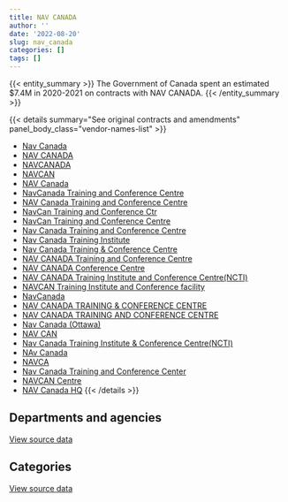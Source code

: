 ```yaml
---
title: NAV CANADA
author: ''
date: '2022-08-20'
slug: nav_canada
categories: []
tags: []
---
```


<script src="/rmarkdown-libs/htmlwidgets/htmlwidgets.js"></script>
<link href="/rmarkdown-libs/datatables-css/datatables-crosstalk.css" rel="stylesheet" />
<script src="/rmarkdown-libs/datatables-binding/datatables.js"></script>
<script src="/rmarkdown-libs/jquery/jquery-3.6.0.min.js"></script>
<link href="/rmarkdown-libs/dt-core-bootstrap/css/dataTables.bootstrap.min.css" rel="stylesheet" />
<link href="/rmarkdown-libs/dt-core-bootstrap/css/dataTables.bootstrap.extra.css" rel="stylesheet" />
<script src="/rmarkdown-libs/dt-core-bootstrap/js/jquery.dataTables.min.js"></script>
<script src="/rmarkdown-libs/dt-core-bootstrap/js/dataTables.bootstrap.min.js"></script>
<link href="/rmarkdown-libs/crosstalk/css/crosstalk.min.css" rel="stylesheet" />
<script src="/rmarkdown-libs/crosstalk/js/crosstalk.min.js"></script>
<script src="/rmarkdown-libs/htmlwidgets/htmlwidgets.js"></script>
<link href="/rmarkdown-libs/datatables-css/datatables-crosstalk.css" rel="stylesheet" />
<script src="/rmarkdown-libs/datatables-binding/datatables.js"></script>
<script src="/rmarkdown-libs/jquery/jquery-3.6.0.min.js"></script>
<link href="/rmarkdown-libs/dt-core-bootstrap/css/dataTables.bootstrap.min.css" rel="stylesheet" />
<link href="/rmarkdown-libs/dt-core-bootstrap/css/dataTables.bootstrap.extra.css" rel="stylesheet" />
<script src="/rmarkdown-libs/dt-core-bootstrap/js/jquery.dataTables.min.js"></script>
<script src="/rmarkdown-libs/dt-core-bootstrap/js/dataTables.bootstrap.min.js"></script>
<link href="/rmarkdown-libs/crosstalk/css/crosstalk.min.css" rel="stylesheet" />
<script src="/rmarkdown-libs/crosstalk/js/crosstalk.min.js"></script>

{{< entity_summary >}}
The Government of Canada spent an estimated \$7.4M in 2020-2021 on contracts with NAV CANADA.
{{< /entity_summary >}}

{{< details summary="See original contracts and amendments" panel_body_class="vendor-names-list" >}}
- [Nav Canada](https://search.open.canada.ca/en/ct/?sort=contract_value_f%20desc&page=1&search_text=%22Nav%20Canada%22)
- [NAV CANADA](https://search.open.canada.ca/en/ct/?sort=contract_value_f%20desc&page=1&search_text=%22NAV%20CANADA%22)
- [NAVCANADA](https://search.open.canada.ca/en/ct/?sort=contract_value_f%20desc&page=1&search_text=%22NAVCANADA%22)
- [NAVCAN](https://search.open.canada.ca/en/ct/?sort=contract_value_f%20desc&page=1&search_text=%22NAVCAN%22)
- [NAV Canada](https://search.open.canada.ca/en/ct/?sort=contract_value_f%20desc&page=1&search_text=%22NAV%20Canada%22)
- [NavCanada Training and Conference Centre](https://search.open.canada.ca/en/ct/?sort=contract_value_f%20desc&page=1&search_text=%22NavCanada%20Training%20and%20Conference%20Centre%22)
- [NAV Canada Training and Conference Centre](https://search.open.canada.ca/en/ct/?sort=contract_value_f%20desc&page=1&search_text=%22NAV%20Canada%20Training%20and%20Conference%20Centre%22)
- [NavCan Training and Conference Ctr](https://search.open.canada.ca/en/ct/?sort=contract_value_f%20desc&page=1&search_text=%22NavCan%20Training%20and%20Conference%20Ctr%22)
- [NavCan Training and Conference Centre](https://search.open.canada.ca/en/ct/?sort=contract_value_f%20desc&page=1&search_text=%22NavCan%20Training%20and%20Conference%20Centre%22)
- [Nav Canada Training and Conference Centre](https://search.open.canada.ca/en/ct/?sort=contract_value_f%20desc&page=1&search_text=%22Nav%20Canada%20Training%20and%20Conference%20Centre%22)
- [Nav Canada Training Institute](https://search.open.canada.ca/en/ct/?sort=contract_value_f%20desc&page=1&search_text=%22Nav%20Canada%20Training%20Institute%22)
- [Nav Canada Training & Conference Centre](https://search.open.canada.ca/en/ct/?sort=contract_value_f%20desc&page=1&search_text=%22Nav%20Canada%20Training%20%26%20Conference%20Centre%22)
- [NAV CANADA Training and Conference Centre](https://search.open.canada.ca/en/ct/?sort=contract_value_f%20desc&page=1&search_text=%22NAV%20CANADA%20Training%20and%20Conference%20Centre%22)
- [NAV CANADA Conference Centre](https://search.open.canada.ca/en/ct/?sort=contract_value_f%20desc&page=1&search_text=%22NAV%20CANADA%20Conference%20Centre%22)
- [NAV CANADA Training Institute and Conference Centre(NCTI)](https://search.open.canada.ca/en/ct/?sort=contract_value_f%20desc&page=1&search_text=%22NAV%20CANADA%20Training%20Institute%20and%20Conference%20Centre%28NCTI%29%22)
- [NAVCAN Training Institute and Conference facility](https://search.open.canada.ca/en/ct/?sort=contract_value_f%20desc&page=1&search_text=%22NAVCAN%20Training%20Institute%20and%20Conference%20facility%22)
- [NavCanada](https://search.open.canada.ca/en/ct/?sort=contract_value_f%20desc&page=1&search_text=%22NavCanada%22)
- [NAV CANADA TRAINING & CONFERENCE CENTRE](https://search.open.canada.ca/en/ct/?sort=contract_value_f%20desc&page=1&search_text=%22NAV%20CANADA%20TRAINING%20%26%20CONFERENCE%20CENTRE%22)
- [NAV CANADA TRAINING AND CONFERENCE CENTRE](https://search.open.canada.ca/en/ct/?sort=contract_value_f%20desc&page=1&search_text=%22NAV%20CANADA%20TRAINING%20AND%20CONFERENCE%20CENTRE%22)
- [Nav Canada (Ottawa)](https://search.open.canada.ca/en/ct/?sort=contract_value_f%20desc&page=1&search_text=%22Nav%20Canada%20%28Ottawa%29%22)
- [NAV CAN](https://search.open.canada.ca/en/ct/?sort=contract_value_f%20desc&page=1&search_text=%22NAV%20CAN%22)
- [Nav Canada Training Institute & Conference Centre(NCTI)](https://search.open.canada.ca/en/ct/?sort=contract_value_f%20desc&page=1&search_text=%22Nav%20Canada%20Training%20Institute%20%26%20Conference%20Centre%28NCTI%29%22)
- [NAv Canada](https://search.open.canada.ca/en/ct/?sort=contract_value_f%20desc&page=1&search_text=%22NAv%20Canada%22)
- [NAVCA](https://search.open.canada.ca/en/ct/?sort=contract_value_f%20desc&page=1&search_text=%22NAVCA%22)
- [Nav Canada Training and Conference Center](https://search.open.canada.ca/en/ct/?sort=contract_value_f%20desc&page=1&search_text=%22Nav%20Canada%20Training%20and%20Conference%20Center%22)
- [NAVCAN Centre](https://search.open.canada.ca/en/ct/?sort=contract_value_f%20desc&page=1&search_text=%22NAVCAN%20Centre%22)
- [NAV Canada HQ](https://search.open.canada.ca/en/ct/?sort=contract_value_f%20desc&page=1&search_text=%22NAV%20Canada%20HQ%22)
{{< /details >}}

## Departments and agencies

<div id="htmlwidget-1" style="width:100%;height:auto;" class="datatables html-widget"></div>
<script type="application/json" data-for="htmlwidget-1">{"x":{"style":"bootstrap","filter":"none","vertical":false,"data":[["<a href=\"/departments/cas-satj/\">Courts Administration Service<\/a>","<a href=\"/departments/cbsa-asfc/\">Canada Border Services Agency<\/a>","<a href=\"/departments/cic/\">Immigration, Refugees and Citizenship Canada<\/a>","<a href=\"/departments/csc-scc/\">Correctional Service of Canada<\/a>","<a href=\"/departments/dfo-mpo/\">Fisheries and Oceans Canada<\/a>","<a href=\"/departments/dnd-mdn/\">National Defence<\/a>","<a href=\"/departments/phac-aspc/\">Public Health Agency of Canada<\/a>","<a href=\"/departments/pwgsc-tpsgc/\">Public Services and Procurement Canada<\/a>","<a href=\"/departments/ssc-spc/\">Shared Services Canada<\/a>","<a href=\"/departments/tc/\">Transport Canada<\/a>"],[null,2330097.37,null,null,null,7342825.91,null,null,26291.33,12791.87],[null,323570.71,14999999,null,32661.52,6447285.33,null,15820,68433.93,21850.98],[46372.68,119543.49,null,90167.22,null,6208280.48,2733333.33,15820,42607.4,17498.22],[23566.44,366667,null,null,null,5736044.6,1266666.67,22510.05,null,10859.82]],"container":"<table class=\"table table-striped table-hover row-border order-column display\">\n  <thead>\n    <tr>\n      <th>Department<\/th>\n      <th>2017-2018<\/th>\n      <th>2018-2019<\/th>\n      <th>2019-2020<\/th>\n      <th>2020-2021<\/th>\n    <\/tr>\n  <\/thead>\n<\/table>","options":{"order":[[4,"desc"]],"pageLength":10,"autoWidth":true,"columnDefs":[{"targets":1,"render":"function(data, type, row, meta) {\n    return type !== 'display' ? data : DTWidget.formatCurrency(data, \"$\", 2, 3, \",\", \".\", true, null);\n  }"},{"targets":2,"render":"function(data, type, row, meta) {\n    return type !== 'display' ? data : DTWidget.formatCurrency(data, \"$\", 2, 3, \",\", \".\", true, null);\n  }"},{"targets":3,"render":"function(data, type, row, meta) {\n    return type !== 'display' ? data : DTWidget.formatCurrency(data, \"$\", 2, 3, \",\", \".\", true, null);\n  }"},{"targets":4,"render":"function(data, type, row, meta) {\n    return type !== 'display' ? data : DTWidget.formatCurrency(data, \"$\", 2, 3, \",\", \".\", true, null);\n  }"},{"width":"16%","targets":[1,2,3,4]},{"className":"dt-right","targets":[1,2,3,4]}],"orderClasses":false}},"evals":["options.columnDefs.0.render","options.columnDefs.1.render","options.columnDefs.2.render","options.columnDefs.3.render"],"jsHooks":[]}</script>
<p class="text-right">
<a href="https://github.com/GoC-Spending/contracts-data/tree/main/data/out/vendors/nav_canada/summary_by_fiscal_year_by_department.csv" class="source-data-link btn btn-link">View source data</a>
</p>

## Categories

<div id="htmlwidget-2" style="width:100%;height:auto;" class="datatables html-widget"></div>
<script type="application/json" data-for="htmlwidget-2">{"x":{"style":"bootstrap","filter":"none","vertical":false,"data":[["<a href=\"/categories/1_facilities_and_construction/\">Facilities and construction<\/a>","<a href=\"/categories/10_office_management/\">Office management<\/a>","<a href=\"/categories/11_defence/\">Defence<\/a>","<a href=\"/categories/2_professional_services/\">Professional services<\/a>","<a href=\"/categories/3_information_technology/\">Information technology<\/a>","<a href=\"/categories/4_medical/\">Medical<\/a>","<a href=\"/categories/6_industrial_products_and_services/\">Industrial products and services<\/a>","<a href=\"/categories/9_human_capital/\">Human capital<\/a>",null],[257983.14,1907652.83,11589.65,6502919.03,26291.33,11170.49,994400,null,null],[819028.87,16718.56,11589.65,20840247.35,68433.93,5798.89,null,null,147804.21],[3383441.9,17498.22,11621.41,5532460.12,162150.89,null,null,null,166450.28],[1329572.31,6979.1,11589.65,5541630.29,366667,null,null,3880.72,165995.5]],"container":"<table class=\"table table-striped table-hover row-border order-column display\">\n  <thead>\n    <tr>\n      <th>Category<\/th>\n      <th>2017-2018<\/th>\n      <th>2018-2019<\/th>\n      <th>2019-2020<\/th>\n      <th>2020-2021<\/th>\n    <\/tr>\n  <\/thead>\n<\/table>","options":{"order":[[4,"desc"]],"dom":"t","pageLength":30,"autoWidth":true,"columnDefs":[{"targets":1,"render":"function(data, type, row, meta) {\n    return type !== 'display' ? data : DTWidget.formatCurrency(data, \"$\", 2, 3, \",\", \".\", true, null);\n  }"},{"targets":2,"render":"function(data, type, row, meta) {\n    return type !== 'display' ? data : DTWidget.formatCurrency(data, \"$\", 2, 3, \",\", \".\", true, null);\n  }"},{"targets":3,"render":"function(data, type, row, meta) {\n    return type !== 'display' ? data : DTWidget.formatCurrency(data, \"$\", 2, 3, \",\", \".\", true, null);\n  }"},{"targets":4,"render":"function(data, type, row, meta) {\n    return type !== 'display' ? data : DTWidget.formatCurrency(data, \"$\", 2, 3, \",\", \".\", true, null);\n  }"},{"width":"16%","targets":[1,2,3,4]},{"className":"dt-right","targets":[1,2,3,4]}],"orderClasses":false,"lengthMenu":[10,25,30,50,100]}},"evals":["options.columnDefs.0.render","options.columnDefs.1.render","options.columnDefs.2.render","options.columnDefs.3.render"],"jsHooks":[]}</script>
<p class="text-right">
<a href="https://github.com/GoC-Spending/contracts-data/tree/main/data/out/vendors/nav_canada/summary_by_fiscal_year_by_category.csv" class="source-data-link btn btn-link">View source data</a>
</p>
